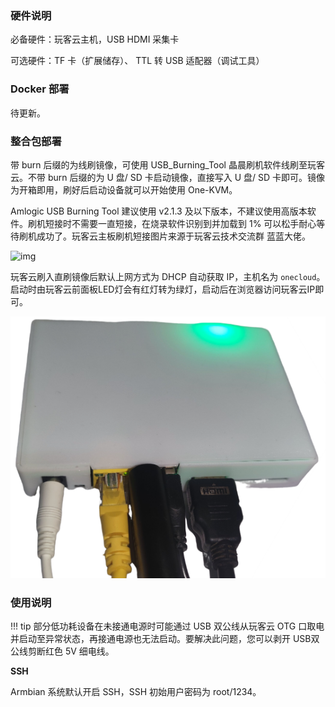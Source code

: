 ### 硬件说明

必备硬件：玩客云主机，USB HDMI 采集卡

可选硬件：TF 卡（扩展储存）、 TTL 转 USB 适配器（调试工具）

### Docker 部署

待更新。

### 整合包部署

带 burn 后缀的为线刷镜像，可使用 USB_Burning_Tool 晶晨刷机软件线刷至玩客云。不带 burn 后缀的为 U 盘/ SD 卡启动镜像，直接写入 U 盘/ SD 卡即可。镜像为开箱即用，刷好后启动设备就可以开始使用 One-KVM。

Amlogic USB Burning Tool 建议使用 v2.1.3 及以下版本，不建议使用高版本软件。刷机短接时不需要一直短接，在烧录软件识别到并加载到 1% 可以松手耐心等待刷机成功了。玩客云主板刷机短接图片来源于玩客云技术交流群 蓝蓝大佬。

![img](./img/1717947165711-51.jpeg)

玩客云刷入直刷镜像后默认上网方式为 DHCP 自动获取 IP，主机名为 `onecloud`。启动时由玩客云前面板LED灯会有红灯转为绿灯，启动后在浏览器访问玩客云IP即可。

![image-20240621005943231](./img/image-20240621005943231.png)

### 使用说明

!!! tip
    部分低功耗设备在未接通电源时可能通过 USB 双公线从玩客云 OTG 口取电并启动至异常状态，再接通电源也无法启动。要解决此问题，您可以剥开 USB双 公线剪断红色 5V 细电线。

**SSH**

Armbian 系统默认开启 SSH，SSH 初始用户密码为 root/1234。